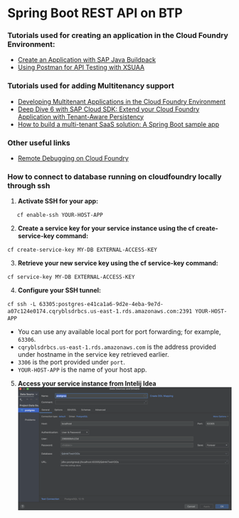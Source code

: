# Spring Boot REST API on BTP

### Tutorials used for creating an application in the Cloud Foundry Environment:
* [Create an Application with SAP Java Buildpack](https://developers.sap.com/tutorials/btp-cf-buildpacks-java-create.html)
* [Using Postman for API Testing with XSUAA](https://blogs.sap.com/2020/03/02/using-postman-for-api-testing-with-xsuaa/)

### Tutorials used for adding Multitenancy support

* [Developing Multitenant Applications in the Cloud Foundry Environment](https://help.sap.com/docs/btp/sap-business-technology-platform/developing-multitenant-applications-in-cloud-foundry-environment?locale=en-US&q=multi%20tenancy)
* [Deep Dive 6 with SAP Cloud SDK: Extend your Cloud Foundry Application with Tenant-Aware Persistency](https://blogs.sap.com/2017/12/20/deep-dive-6-with-sap-s4hana-cloud-sdk-extend-your-cloud-foundry-application-with-tenant-aware-persistency/)
* [How to build a multi-tenant SaaS solution: A Spring Boot sample app](https://jomatt.io/how-to-build-a-multi-tenant-saas-solution-sample-app/)

### Other useful links
* [Remote Debugging on Cloud Foundry](https://blogs.sap.com/2019/07/24/remote-debugging-on-cloud-foundry/)

### How to connect to database running on cloudfoundry locally through ssh
1. **Activate SSH for your app:**
```
   cf enable-ssh YOUR-HOST-APP
```
2. **Create a service key for your service instance using the cf create-service-key command:**
```
cf create-service-key MY-DB EXTERNAL-ACCESS-KEY
```
3. **Retrieve your new service key using the cf service-key command:**
```
cf service-key MY-DB EXTERNAL-ACCESS-KEY
```
4. **Configure your SSH tunnel:**
```
cf ssh -L 63305:postgres-e41ca1a6-9d2e-4eba-9e7d-a07c124e0174.cqryblsdrbcs.us-east-1.rds.amazonaws.com:2391 YOUR-HOST-APP

```
* You can use any available local port for port forwarding; for example, `63306`.
* `cqryblsdrbcs.us-east-1.rds.amazonaws.com` is the address provided under hostname in the service key retrieved earlier.
* `3306` is the port provided under `port`.
* `YOUR-HOST-APP` is the name of your host app.

5. **Access your service instance from Intelij Idea**
![img.png](src/main/resources/img.png)

